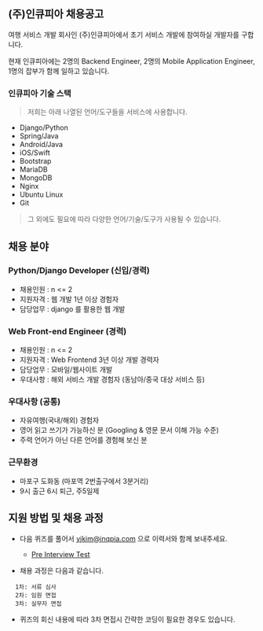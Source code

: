 ## (주)인큐피아 채용공고

여행 서비스 개발 회사인 (주)인큐피아에서 초기 서비스 개발에 참여하실 개발자를 구합니다.

현재 인큐피아에는 2명의 Backend Engineer, 2명의 Mobile Application Engineer, 1명의 잡부가 함께 일하고 있습니다. 


### 인큐피아 기술 스택

> 저희는 아래 나열된 언어/도구들을 서비스에 사용합니다. 

- Django/Python
- Spring/Java
- Android/Java
- iOS/Swift
- Bootstrap
- MariaDB
- MongoDB
- Nginx
- Ubuntu Linux
- Git

> 그 외에도 필요에 따라 다양한 언어/기술/도구가 사용될 수 있습니다.
 

## 채용 분야


### Python/Django Developer (신입/경력)

- 채용인원 : n <= 2
- 지원자격 : 웹 개발 1년 이상 경험자
- 담당업무 : django 를 활용한 웹 개발

### Web Front-end Engineer (경력)

- 채용인원 : n <= 2
- 지원자격 : Web Frontend 3년 이상 개발 경력자
- 담당업무 : 모바일/웹사이트 개발 
- 우대사항 : 해외 서비스 개발 경험자 (동남아/중국 대상 서비스 등)

### 우대사항 (공통)

- 자유여행(국내/해외) 경험자
- 영어 읽고 쓰기가 가능하신 분 (Googling & 영문 문서 이해 가능 수준)
- 주력 언어가 아닌 다른 언어를 경험해 보신 분


### 근무환경

- 마포구 도화동 (마포역 2번출구에서 3분거리) 
- 9시 출근 6시 퇴근, 주5일제


## 지원 방법 및 채용 과정

- 다음 퀴즈를 풀어서 yjkim@inqpia.com 으로 이력서와 함께 보내주세요. 
  - [Pre Interview Test](QUIZ.md)


- 채용 과정은 다음과 같습니다.

```
  1차: 서류 심사 
  2차: 임원 면접
  3차: 실무자 면접 
```

- 퀴즈의 회신 내용에 따라 3차 면접시 간략한 코딩이 필요한 경우도 있습니다.
